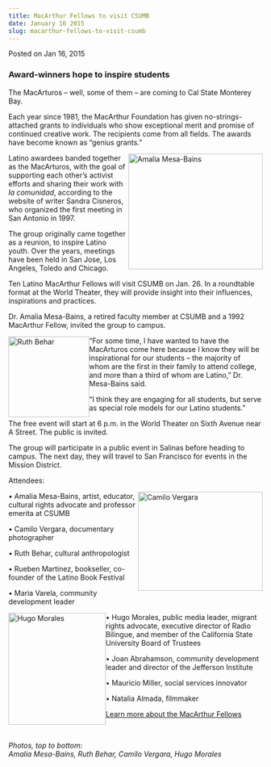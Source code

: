 ```yaml
---
title: MacArthur Fellows to visit CSUMB
date: January 16 2015
slug: macarthur-fellows-to-visit-csumb
---
```


 



<span class="date">Posted on Jan 16, 2015    </span>
<h3>Award-winners hope to inspire students</h3>
<p>The MacArturos &#x2013; well, some of them &#x2013; are coming to Cal State
Monterey Bay.</p>
<p>Each year since 1981, the MacArthur Foundation has given
no-strings-attached grants to individuals who show exceptional
merit and promise of continued creative work. The recipients come
from all fields. The awards have become known as &#x201C;genius
grants.&#x201D;</p>
<p><img alt="Amalia Mesa-Bains" src="https://news.csumb.edu/sites/default/files/65/attachments/news/images/amalia_mesa-bains_for_web.jpg" style="width:266px; height:229px; float:right">Latino awardees
banded together as the MacArturos, with the goal of supporting each
other&#x2019;s activist efforts and sharing their work with <em>la
comunidad</em>, according to the website of writer Sandra Cisneros,
who organized the first meeting in San Antonio in 1997.</img></p>
<p>The group originally came together as a reunion, to inspire
Latino youth. Over the years, meetings have been held in San Jose,
Los Angeles, Toledo and Chicago.</p>
<p>Ten Latino MacArthur Fellows will visit CSUMB on Jan. 26. In a
roundtable format at the World Theater, they will provide insight
into their influences, inspirations and practices.</p>
<p>Dr. Amalia Mesa-Bains, a retired faculty member at CSUMB and a
1992 MacArthur Fellow, invited the group to campus.</p>
<p><img alt="Ruth Behar" src="https://news.csumb.edu/sites/default/files/65/attachments/news/images/ruth_behar_for_web.jpg" style="width:160px; height:160px; float:left">&#x201C;For some time, I
have wanted to have the MacArturos come here because I know they
will be inspirational for our students &#x2013; the majority of whom are
the first in their family to attend college, and more than a third
of whom are Latino,&#x201D; Dr. Mesa-Bains said.</img></p>
<p>&#x201C;I think they are engaging for all students, but serve as
special role models for our Latino students.&#x201D;</p>
<p>The free event will start at 6 p.m. in the World Theater on
Sixth Avenue near A Street. The public is invited.</p>
<p>The group will participate in a public event in Salinas before
heading to campus. The next day, they will travel to San Francisco
for events in the Mission District.</p>
<p>Attendees:</p>
<p><img alt="Camilo Vergara" src="https://news.csumb.edu/sites/default/files/65/attachments/news/images/camilo_jose_vergara_for_web.jpg" style="width:247px; height:196px; float:right">&#x2022; Amalia
Mesa-Bains, artist, educator, cultural rights advocate and
professor emerita at CSUMB</img></p>
<p>&#x2022; Camilo Vergara, documentary photographer</p>
<p>&#x2022; Ruth Behar, cultural anthropologist</p>
<p>&#x2022; Rueben Martinez, bookseller, co-founder of the Latino Book
Festival</p>
<p>&#x2022; Maria Varela, community development leader</p>
<p><img alt="Hugo Morales" src="https://news.csumb.edu/sites/default/files/65/attachments/news/images/hugo_morales_for_web.jpg" style="width:193px; height:222px; float:left">&#x2022; Hugo Morales,
public media leader, migrant rights advocate, executive director of
Radio Bilingue, and member of the California State University Board
of Trustees</img></p>
<p>&#x2022; Joan Abrahamson, community development leader and director of
the Jefferson Institute</p>
<p>&#x2022; Mauricio Miller, social services innovator</p>
<p>&#x2022; Natalia Almada, filmmaker</p>
<p><a href="https://www.macfound.org/programs/fellows/" rel="nofollow">Learn more about the MacArthur Fellows</a></p>
<p>&#xA0;</p>
<p><em>Photos, top to bottom:<br>
Amalia Mesa-Bains, Ruth Behar, Camilo Vergara, Hugo
Morales</br></em><br>
&#xA0;</br></p>





 

